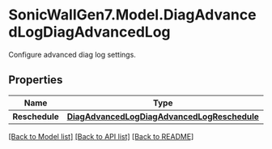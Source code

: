 # SonicWallGen7.Model.DiagAdvancedLogDiagAdvancedLog
Configure advanced diag log settings.

## Properties

Name | Type | Description | Notes
------------ | ------------- | ------------- | -------------
**Reschedule** | [**DiagAdvancedLogDiagAdvancedLogReschedule**](DiagAdvancedLogDiagAdvancedLogReschedule.md) |  | [optional] 

[[Back to Model list]](../README.md#documentation-for-models) [[Back to API list]](../README.md#documentation-for-api-endpoints) [[Back to README]](../README.md)

